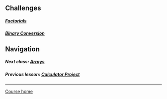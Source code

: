 ## Challenges  
##### [Factorials](https://github.com/Coderdotnew/intro_web_apps_acp/tree/master/04_class/03_challenges/code/01_factorials)
##### [Binary Conversion](https://github.com/Coderdotnew/intro_web_apps_acp/tree/master/04_class/03_challenges/code/02_binary_conversion)

## Navigation  
##### Next class: [Arrays](https://github.com/Coderdotnew/intro_web_apps_acp/tree/master/04_class)   
##### Previous lesson: [Calculator Project](https://github.com/Coderdotnew/intro_web_apps_acp/tree/master/03_class/05_group_project)   
---  
[Course home](https://github.com/Coderdotnew/intro_web_apps_acp)     